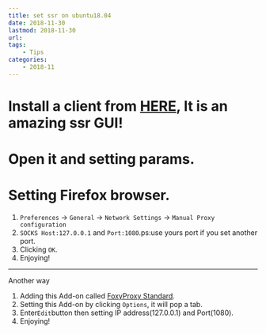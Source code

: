 ```yaml
---
title: set ssr on ubuntu18.04
date: 2018-11-30
lastmod: 2018-11-30
url:
tags:
    - Tips  
categories:
    - 2018-11
---
```

# Install a client from [HERE](https://github.com/erguottou520/electron-ssr), It is an amazing ssr GUI!
# Open it and setting params.
# Setting Firefox browser. 
1. `Preferences` -> `General` -> `Network Settings` -> `Manual Proxy configuration`
2. `SOCKS Host:127.0.0.1` and `Port:1080`.ps:use yours port if you set another port.
3. Clicking `OK`.
4. Enjoying!
---
Another way
1. Adding this Add-on called [FoxyProxy Standard](https://addons.mozilla.org/en-US/firefox/addon/foxyproxy-standard/).
2. Setting this Add-on by clicking `Options`, it will pop a tab. 
3. Enter`Edit`button then setting IP address(127.0.0.1) and Port(1080).
4. Enjoying!
